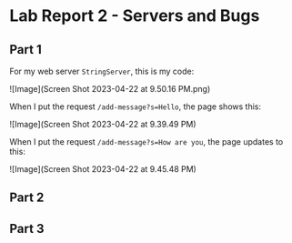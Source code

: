 # Lab Report 2 - Servers and Bugs

## Part 1
For my web server ```StringServer```, this is my code:

![Image](Screen Shot 2023-04-22 at 9.50.16 PM.png)

When I put the request ```/add-message?s=Hello```, the page shows this:

![Image](Screen Shot 2023-04-22 at 9.39.49 PM)

When I put the request ```/add-message?s=How are you```, the page updates to this:

![Image](Screen Shot 2023-04-22 at 9.45.48 PM)

## Part 2

## Part 3
